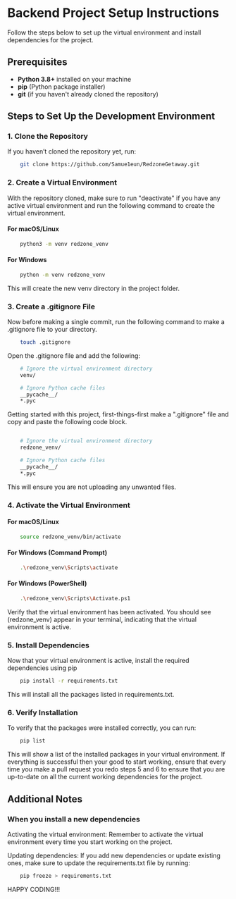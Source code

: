 # Backend Project Setup Instructions

Follow the steps below to set up the virtual environment and install dependencies for the project.

## Prerequisites

- **Python 3.8+** installed on your machine
- **pip** (Python package installer)
- **git** (if you haven't already cloned the repository)

## Steps to Set Up the Development Environment

### 1. Clone the Repository

If you haven’t cloned the repository yet, run:

```bash
    git clone https://github.com/Samue1eun/RedzoneGetaway.git
```

### 2. Create a Virtual Environment

With the repository cloned, make sure to run "deactivate" if you have any active virtual environment and run the following command to create the virtual environment.

#### For macOS/Linux

```bash
    python3 -m venv redzone_venv
```


#### For Windows
```bash
    python -m venv redzone_venv
```

This will create the new venv directory in the project folder. 

### 3. Create a .gitignore File

Now before making a single commit, run the following command to make a .gitignore file to your directory.


```bash
    touch .gitignore
```


Open the .gitignore file and add the following:

```bash
    # Ignore the virtual environment directory
    venv/

    # Ignore Python cache files
    __pycache__/
    *.pyc

```

Getting started with this project, first-things-first make a ".gitignore" file and copy and paste the following code block.

```bash

    # Ignore the virtual environment directory
    redzone_venv/

    # Ignore Python cache files
    __pycache__/
    *.pyc
```

This will ensure you are not uploading any unwanted files. 

### 4. Activate the Virtual Environment

#### For macOS/Linux


```bash
    source redzone_venv/bin/activate
```

#### For Windows (Command Prompt)
```bash
    .\redzone_venv\Scripts\activate
```

#### For Windows (PowerShell)
```bash
    .\redzone_venv\Scripts\Activate.ps1
```

Verify that the virtual environment has been activated. You should see (redzone_venv) appear in your terminal, indicating that the virtual environment is active. 

### 5. Install Dependencies

Now that your virtual environment is active, install the required dependencies using pip

```bash
    pip install -r requirements.txt
```

This will install all the packages listed in requirements.txt.

### 6. Verify Installation 

To verify that the packages were installed correctly, you can run:

```bash
    pip list
```

This will show a list of the installed packages in your virtual environment. If everything is successful then your good to start working, ensure that every time you make a pull request you redo steps 5 and 6 to ensure that you are up-to-date on all the current working dependencies for the project.

## Additional Notes

### When you install a new dependencies

Activating the virtual environment: Remember to activate the virtual environment every time you start working on the project.

Updating dependencies: If you add new dependencies or update existing ones, make sure to update the requirements.txt file by running:

```bash
    pip freeze > requirements.txt
```

HAPPY CODING!!!
